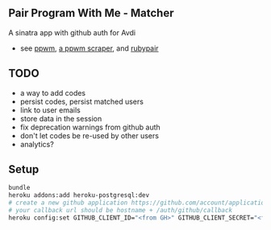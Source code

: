 ## Pair Program With Me - Matcher

A sinatra app with github auth for Avdi

* see [ppwm](https://github.com/avdi/ppwm), [a ppwm scraper](https://github.com/martyhines/pair_with_me), and [rubypair](https://github.com/rubypair/rubypair)

## TODO

* a way to add codes
* persist codes, persist matched users
* link to user emails
* store data in the session
* fix deprecation warnings from github auth
* don't let codes be re-used by other users
* analytics?

## Setup

  ```bash
  bundle
  heroku addons:add heroku-postgresql:dev
  # create a new github application https://github.com/account/applications
  # your callback url should be hostname + /auth/github/callback
  heroku config:set GITHUB_CLIENT_ID="<from GH>" GITHUB_CLIENT_SECRET="<from GH>"
  ```

